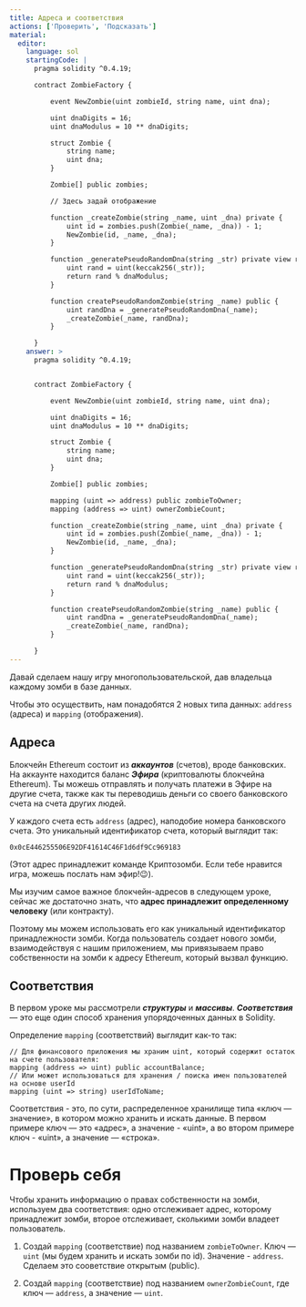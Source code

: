 ```yaml
---
title: Адреса и соответствия
actions: ['Проверить', 'Подсказать']
material:
  editor:
    language: sol
    startingCode: |
      pragma solidity ^0.4.19;

      contract ZombieFactory {

          event NewZombie(uint zombieId, string name, uint dna);

          uint dnaDigits = 16;
          uint dnaModulus = 10 ** dnaDigits;

          struct Zombie {
              string name;
              uint dna;
          }

          Zombie[] public zombies;

          // Здесь задай отображение

          function _createZombie(string _name, uint _dna) private {
              uint id = zombies.push(Zombie(_name, _dna)) - 1;
              NewZombie(id, _name, _dna);
          } 

          function _generatePseudoRandomDna(string _str) private view returns (uint) {
              uint rand = uint(keccak256(_str));
              return rand % dnaModulus;
          }

          function createPseudoRandomZombie(string _name) public {
              uint randDna = _generatePseudoRandomDna(_name);
              _createZombie(_name, randDna);
          }

      }
    answer: >
      pragma solidity ^0.4.19;


      contract ZombieFactory {

          event NewZombie(uint zombieId, string name, uint dna);

          uint dnaDigits = 16;
          uint dnaModulus = 10 ** dnaDigits;

          struct Zombie {
              string name;
              uint dna;
          }

          Zombie[] public zombies;

          mapping (uint => address) public zombieToOwner;
          mapping (address => uint) ownerZombieCount;

          function _createZombie(string _name, uint _dna) private {
              uint id = zombies.push(Zombie(_name, _dna)) - 1;
              NewZombie(id, _name, _dna);
          } 

          function _generatePseudoRandomDna(string _str) private view returns (uint) {
              uint rand = uint(keccak256(_str));
              return rand % dnaModulus;
          }

          function createPseudoRandomZombie(string _name) public {
              uint randDna = _generatePseudoRandomDna(_name);
              _createZombie(_name, randDna);
          }

      }
---
```


Давай сделаем нашу игру многопользовательской, дав владельца каждому зомби в базе данных.

Чтобы это осуществить, нам понадобятся 2 новых типа данных: `address` (адреса) и `mapping` (отображения).

## Адреса

Блокчейн Ethereum состоит из **_аккаунтов_** (счетов), вроде банковских. На аккаунте находится баланс **_Эфира_** (криптовалюты блокчейна Ethereum). Ты можешь отправлять и получать платежи в Эфире на другие счета, также как ты переводишь деньги со своего банковского счета на счета других людей.

У каждого счета есть `address` (адрес), наподобие номера банковского счета. Это уникальный идентификатор счета, который выглядит так: 

`0x0cE446255506E92DF41614C46F1d6df9Cc969183`

(Этот адрес принадлежит команде Криптозомби. Если тебе нравится игра, можешь послать нам эфир!😉). 

Мы изучим самое важное блокчейн-адресов в следующем уроке, сейчас же достаточно знать, что **адрес принадлежит определенному человеку** (или контракту). 

Поэтому мы можем использовать его как уникальный идентификатор принадлежности зомби. Когда пользователь создает нового зомби, взаимодействуя с нашим приложением, мы привязываем право собственности на зомби к адресу Ethereum, который вызвал функцию. 

## Соответствия

В первом уроке мы рассмотрели **_структуры_** и **_массивы_**. **_Соответствия_** — это еще один способ хранения упорядоченных данных в Solidity.

Определение `mapping` (соответствий) выглядит как-то так:

```
// Для финансового приложения мы храним uint, который содержит остаток на счете пользователя: 
mapping (address => uint) public accountBalance;
// Или может использоваться для хранения / поиска имен пользователей на основе userId 
mapping (uint => string) userIdToName;
```

Соответствия - это, по сути, распределенное хранилище типа «ключ — значение», в котором можно хранить и искать данные. В первом примере ключ — это «адрес», а значение - «uint», а во втором примере ключ - «uint», а значение — «строка». 

# Проверь себя

Чтобы хранить информацию о правах собственности на зомби, используем два соответствия: одно отслеживает адрес, которому принадлежит зомби, второе отслеживает, сколькими зомби владеет пользователь.

1. Создай `mapping` (соответствие) под названием `zombieToOwner`. Ключ — `uint` (мы будем хранить и искать зомби по id). Значение - `address`. Cделаем это сооветствие открытым (public).

2. Создай `mapping` (соответствие) под названием `ownerZombieCount`, где ключ — `address`, а значение — `uint`.
